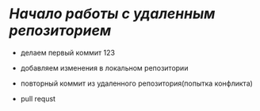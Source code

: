 # __*Начало работы с удаленным репозиторием*__

* делаем первый коммит 123

* добавляем изменения в локальном репозитории

* повторный коммит из удаленного репозитория(попытка конфликта)

* pull requst
